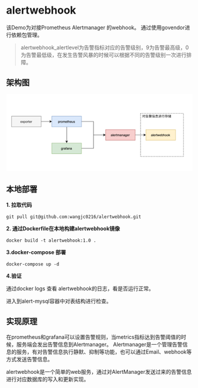 # alertwebhook

该Demo为对接Prometheus Alertmanager 的webhook。
通过使用govendor进行依赖包管理。

> alertwebhook_alertlevel为告警指标对应的告警级别，9为告警最高级，0为告警最低级，在发生告警风暴的时候可以根据不同的告警级别一次进行排障。

## 架构图
![architecture](architecture.png)

## 本地部署

**1. 拉取代码**

```shell
git pull git@github.com:wangjc0216/alertwebhook.git
```
**2. 通过Dockerfile在本地构建alertwebhook镜像**

```shell
docker build -t alertwebhook:1.0 .
```
**3.docker-compose 部署**

```shell
docker-compose up -d 
```
**4.验证**

通过docker logs 查看 alertwebhook的日志，看是否运行正常。

进入到alert-mysql容器中对表结构进行检查。


## 实现原理

在prometheus和grafana可以设置告警规则，当metrics指标达到告警阈值的时候，服务端会发出告警信息到Alertmanager。
Alertmanager是一个管理告警信息的服务，有对告警信息执行静默、抑制等功能，也可以通过Email、webhook等方式发送告警信息。

alertwebhook是一个简单的web服务，通过对AlertManager发送过来的告警信息进行对应数据库的写入和更新实现。

